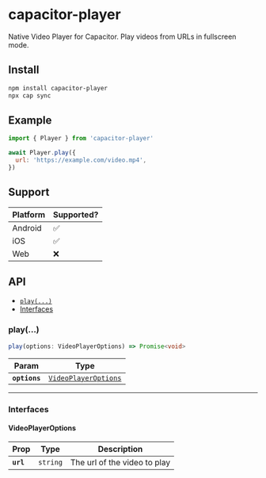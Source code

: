 # capacitor-player

Native Video Player for Capacitor. Play videos from URLs in fullscreen mode.

## Install

```bash
npm install capacitor-player
npx cap sync
```

## Example

```js
import { Player } from 'capacitor-player'

await Player.play({
  url: 'https://example.com/video.mp4',
})
```

## Support

| Platform | Supported? |
| -------- | ---------- |
| Android  | ✅         |
| iOS      | ✅         |
| Web      | ❌         |

## API

<docgen-index>

- [`play(...)`](#play)
- [Interfaces](#interfaces)

</docgen-index>

<docgen-api>
<!--Update the source file JSDoc comments and rerun docgen to update the docs below-->

### play(...)

```typescript
play(options: VideoPlayerOptions) => Promise<void>
```

| Param         | Type                                                              |
| ------------- | ----------------------------------------------------------------- |
| **`options`** | <code><a href="#videoplayeroptions">VideoPlayerOptions</a></code> |

---

### Interfaces

#### VideoPlayerOptions

| Prop      | Type                | Description                  |
| --------- | ------------------- | ---------------------------- |
| **`url`** | <code>string</code> | The url of the video to play |

</docgen-api>
